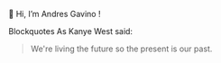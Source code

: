 👋 Hi, I’m Andres Gavino !



Blockquotes
As Kanye West said:
> We're living the future so
> the present is our past.



